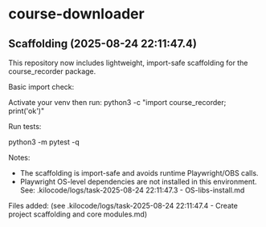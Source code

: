 # course-downloader

## Scaffolding (2025-08-24 22:11:47.4)

This repository now includes lightweight, import-safe scaffolding for the course_recorder package.

Basic import check:

Activate your venv then run:
python3 -c "import course_recorder; print('ok')"

Run tests:

python3 -m pytest -q

Notes:

- The scaffolding is import-safe and avoids runtime Playwright/OBS calls.
- Playwright OS-level dependencies are not installed in this environment. See:
.kilocode/logs/task-2025-08-24 22:11:47.3 - OS-libs-install.md

Files added: (see .kilocode/logs/task-2025-08-24 22:11:47.4 - Create project scaffolding and core modules.md)